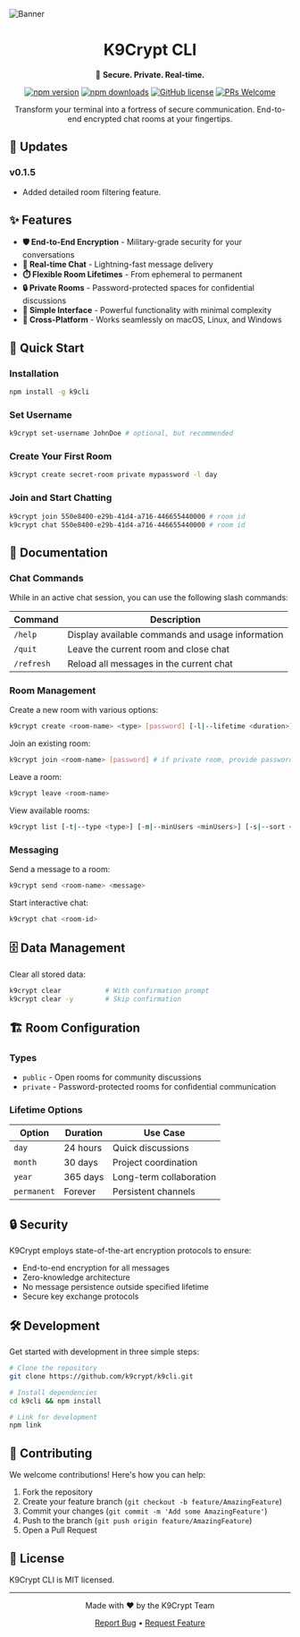 ![Banner](https://www.upload.ee/image/17729869/k9crypt-cli.png)

<div align="center">

# K9Crypt CLI

🔐 **Secure. Private. Real-time.**

[![npm version](https://img.shields.io/npm/v/k9cli.svg?style=flat-square)](https://www.npmjs.org/package/k9cli)
[![npm downloads](https://img.shields.io/npm/dm/k9cli.svg?style=flat-square)](https://npm-stat.com/charts.html?package=k9cli)
[![GitHub license](https://img.shields.io/github/license/k9crypt/k9cli?style=flat-square)](https://github.com/k9crypt/k9cli/blob/main/LICENSE)
[![PRs Welcome](https://img.shields.io/badge/PRs-welcome-brightgreen.svg?style=flat-square)](https://github.com/k9crypt/k9cli/pulls)

Transform your terminal into a fortress of secure communication.
End-to-end encrypted chat rooms at your fingertips.

</div>

## 🧭 Updates

### v0.1.5
- Added detailed room filtering feature.

## ✨ Features

- **🛡️ End-to-End Encryption** - Military-grade security for your conversations
- **🚀 Real-time Chat** - Lightning-fast message delivery
- **⏱️ Flexible Room Lifetimes** - From ephemeral to permanent
- **🔒 Private Rooms** - Password-protected spaces for confidential discussions
- **🎯 Simple Interface** - Powerful functionality with minimal complexity
- **📱 Cross-Platform** - Works seamlessly on macOS, Linux, and Windows

## 🚀 Quick Start

### Installation
```bash
npm install -g k9cli
```

### Set Username
```bash
k9crypt set-username JohnDoe # optional, but recommended
```

### Create Your First Room
```bash
k9crypt create secret-room private mypassword -l day
```

### Join and Start Chatting

```bash
k9crypt join 550e8400-e29b-41d4-a716-446655440000 # room id
k9crypt chat 550e8400-e29b-41d4-a716-446655440000 # room id
```


## 📖 Documentation

### Chat Commands

While in an active chat session, you can use the following slash commands:

| Command | Description |
|---------|-------------|
| `/help` | Display available commands and usage information |
| `/quit` | Leave the current room and close chat |
| `/refresh` | Reload all messages in the current chat |

### Room Management

Create a new room with various options:
```bash
k9crypt create <room-name> <type> [password] [-l|--lifetime <duration>]
```

Join an existing room:
```bash
k9crypt join <room-name> [password] # if private room, provide password
```

Leave a room:
```bash
k9crypt leave <room-name>
```

View available rooms:
```bash
k9crypt list [-t|--type <type>] [-m|--minUsers <minUsers>] [-s|--sort <sort>] [-p|--page <page>] [-l|--limit <limit>]
```

### Messaging

Send a message to a room:
```bash
k9crypt send <room-name> <message>
```

Start interactive chat:
```bash
k9crypt chat <room-id>
```

## 🗄️ Data Management

Clear all stored data:
```bash
k9crypt clear           # With confirmation prompt
k9crypt clear -y        # Skip confirmation
```

## 🏗️ Room Configuration

### Types
- `public` - Open rooms for community discussions
- `private` - Password-protected rooms for confidential communication

### Lifetime Options
| Option | Duration | Use Case |
|--------|----------|----------|
| `day` | 24 hours | Quick discussions |
| `month` | 30 days | Project coordination |
| `year` | 365 days | Long-term collaboration |
| `permanent` | Forever | Persistent channels |

## 🔒 Security

K9Crypt employs state-of-the-art encryption protocols to ensure:
- End-to-end encryption for all messages
- Zero-knowledge architecture
- No message persistence outside specified lifetime
- Secure key exchange protocols

## 🛠️ Development

Get started with development in three simple steps:

```bash
# Clone the repository
git clone https://github.com/k9crypt/k9cli.git

# Install dependencies
cd k9cli && npm install

# Link for development
npm link
```

## 🤝 Contributing

We welcome contributions! Here's how you can help:

1. Fork the repository
2. Create your feature branch (`git checkout -b feature/AmazingFeature`)
3. Commit your changes (`git commit -m 'Add some AmazingFeature'`)
4. Push to the branch (`git push origin feature/AmazingFeature`)
5. Open a Pull Request

## 📄 License

K9Crypt CLI is MIT licensed.

---

<div align="center">

Made with ❤️ by the K9Crypt Team

[Report Bug](https://github.com/k9crypt/k9cli/issues) • [Request Feature](https://github.com/k9crypt/k9cli/issues)

</div>